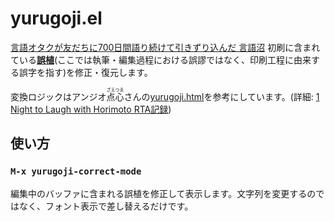 # yurugoji.el

[言語オタクが友だちに700日間語り続けて引きずり込んだ 言語沼](https://amzn.to/3viMD39) 初刷に含まれている[**誤植**][誤植](ここでは執筆・編集過程における誤謬ではなく、印刷工程に由来する誤字を指す)を修正・復元します。

変換ロジックはアンジオ<ruby>点心<rp>(<rt>ざえつゑ</rt><rp>)</rp></ruby>さんの[yurugoji.html]を参考にしています。(詳細: [1 Night to Laugh with Horimoto RTA記録])

## 使い方

### `M-x yurugoji-correct-mode`

編集中のバッファに含まれる誤植を修正して表示します。文字列を変更するのではなく、フォント表示で差し替えるだけです。

[誤植]: https://ja.wikipedia.org/wiki/%E8%AA%A4%E6%A4%8D
[yurugoji.html]: https://gist.github.com/angiodianxin/fe267e6f473aaa5e528475677e783f63
[1 Night to Laugh with Horimoto RTA記録]: https://yurugengo-adcal-2022-24.s3.ap-northeast-1.amazonaws.com/index.html
